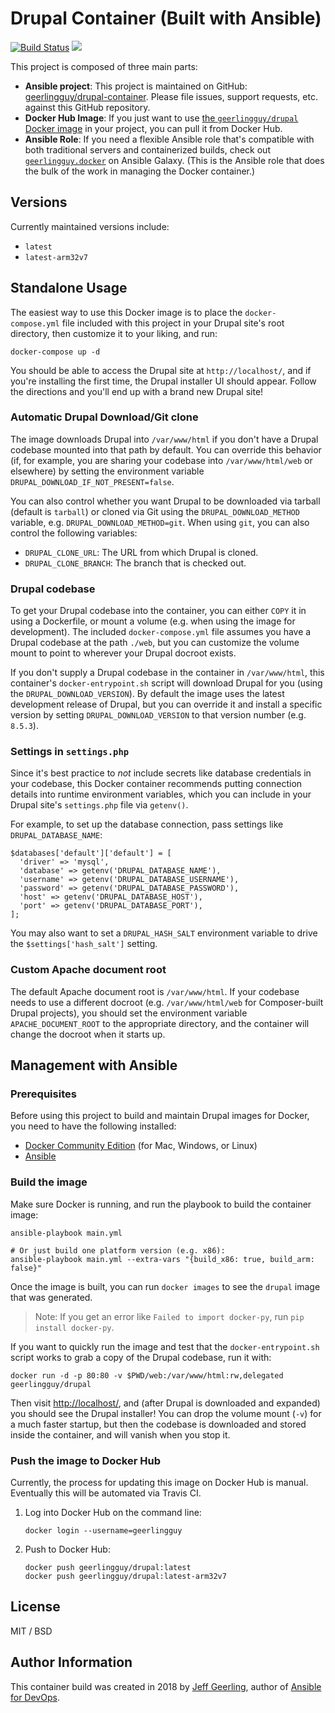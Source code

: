 # Drupal Container (Built with Ansible)

[![Build Status](https://travis-ci.org/geerlingguy/drupal-container.svg?branch=master)](https://travis-ci.org/geerlingguy/drupal-container) [![](https://images.microbadger.com/badges/image/geerlingguy/drupal.svg)](https://microbadger.com/images/geerlingguy/drupal "Get your own image badge on microbadger.com")

This project is composed of three main parts:

  - **Ansible project**: This project is maintained on GitHub: [geerlingguy/drupal-container](https://github.com/geerlingguy/drupal-container). Please file issues, support requests, etc. against this GitHub repository.
  - **Docker Hub Image**: If you just want to use [the `geerlingguy/drupal` Docker image](https://hub.docker.com/r/geerlingguy/drupal/) in your project, you can pull it from Docker Hub.
  - **Ansible Role**: If you need a flexible Ansible role that's compatible with both traditional servers and containerized builds, check out [`geerlingguy.docker`](https://galaxy.ansible.com/geerlingguy/docker/) on Ansible Galaxy. (This is the Ansible role that does the bulk of the work in managing the Docker container.)

## Versions

Currently maintained versions include:

  - `latest`
  - `latest-arm32v7`

## Standalone Usage

The easiest way to use this Docker image is to place the `docker-compose.yml` file included with this project in your Drupal site's root directory, then customize it to your liking, and run:

    docker-compose up -d

You should be able to access the Drupal site at `http://localhost/`, and if you're installing the first time, the Drupal installer UI should appear. Follow the directions and you'll end up with a brand new Drupal site!

### Automatic Drupal Download/Git clone

The image downloads Drupal into `/var/www/html` if you don't have a Drupal codebase mounted into that path by default. You can override this behavior (if, for example, you are sharing your codebase into `/var/www/html/web` or elsewhere) by setting the environment variable `DRUPAL_DOWNLOAD_IF_NOT_PRESENT=false`.

You can also control whether you want Drupal to be downloaded via tarball (default is `tarball`) or cloned via Git using the `DRUPAL_DOWNLOAD_METHOD` variable, e.g. `DRUPAL_DOWNLOAD_METHOD=git`. When using `git`, you can also control the following variables:

  - `DRUPAL_CLONE_URL`: The URL from which Drupal is cloned.
  - `DRUPAL_CLONE_BRANCH`: The branch that is checked out.

### Drupal codebase

To get your Drupal codebase into the container, you can either `COPY` it in using a Dockerfile, or mount a volume (e.g. when using the image for development). The included `docker-compose.yml` file assumes you have a Drupal codebase at the path `./web`, but you can customize the volume mount to point to wherever your Drupal docroot exists.

If you don't supply a Drupal codebase in the container in `/var/www/html`, this container's `docker-entrypoint.sh` script will download Drupal for you (using the `DRUPAL_DOWNLOAD_VERSION`). By default the image uses the latest development release of Drupal, but you can override it and install a specific version by setting `DRUPAL_DOWNLOAD_VERSION` to that version number (e.g. `8.5.3`).

### Settings in `settings.php`

Since it's best practice to _not_ include secrets like database credentials in your codebase, this Docker container recommends putting connection details into runtime environment variables, which you can include in your Drupal site's `settings.php` file via `getenv()`.

For example, to set up the database connection, pass settings like `DRUPAL_DATABASE_NAME`:

    $databases['default']['default'] = [
      'driver' => 'mysql',
      'database' => getenv('DRUPAL_DATABASE_NAME'),
      'username' => getenv('DRUPAL_DATABASE_USERNAME'),
      'password' => getenv('DRUPAL_DATABASE_PASSWORD'),
      'host' => getenv('DRUPAL_DATABASE_HOST'),
      'port' => getenv('DRUPAL_DATABASE_PORT'),
    ];

You may also want to set a `DRUPAL_HASH_SALT` environment variable to drive the `$settings['hash_salt']` setting.

### Custom Apache document root

The default Apache document root is `/var/www/html`. If your codebase needs to use a different docroot (e.g. `/var/www/html/web` for Composer-built Drupal projects), you should set the environment variable `APACHE_DOCUMENT_ROOT` to the appropriate directory, and the container will change the docroot when it starts up.

## Management with Ansible

### Prerequisites

Before using this project to build and maintain Drupal images for Docker, you need to have the following installed:

  - [Docker Community Edition](https://docs.docker.com/engine/installation/) (for Mac, Windows, or Linux)
  - [Ansible](http://docs.ansible.com/ansible/latest/installation_guide/intro_installation.html)

### Build the image

Make sure Docker is running, and run the playbook to build the container image:

    ansible-playbook main.yml
    
    # Or just build one platform version (e.g. x86):
    ansible-playbook main.yml --extra-vars "{build_x86: true, build_arm: false}"

Once the image is built, you can run `docker images` to see the `drupal` image that was generated.

> Note: If you get an error like `Failed to import docker-py`, run `pip install docker-py`.

If you want to quickly run the image and test that the `docker-entrypoint.sh` script works to grab a copy of the Drupal codebase, run it with:

    docker run -d -p 80:80 -v $PWD/web:/var/www/html:rw,delegated geerlingguy/drupal

Then visit [http://localhost/](http://localhost/), and (after Drupal is downloaded and expanded) you should see the Drupal installer! You can drop the volume mount (`-v`) for a much faster startup, but then the codebase is downloaded and stored inside the container, and will vanish when you stop it.

### Push the image to Docker Hub

Currently, the process for updating this image on Docker Hub is manual. Eventually this will be automated via Travis CI.

  1. Log into Docker Hub on the command line:

         docker login --username=geerlingguy

  1. Push to Docker Hub:

         docker push geerlingguy/drupal:latest
         docker push geerlingguy/drupal:latest-arm32v7

## License

MIT / BSD

## Author Information

This container build was created in 2018 by [Jeff Geerling](https://www.jeffgeerling.com/), author of [Ansible for DevOps](https://www.ansiblefordevops.com/).
